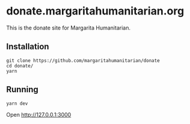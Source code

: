 # donate.margaritahumanitarian.org

This is the donate site for Margarita Humanitarian.

## Installation

```
git clone https://github.com/margaritahumanitarian/donate
cd donate/
yarn
```

## Running

```
yarn dev
```

Open http://127.0.0.1:3000
